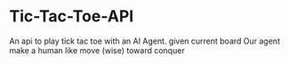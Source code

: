 # Tic-Tac-Toe-API
An api to play tick tac toe with an AI Agent. given current board Our agent make a human like move (wise) toward conquer
